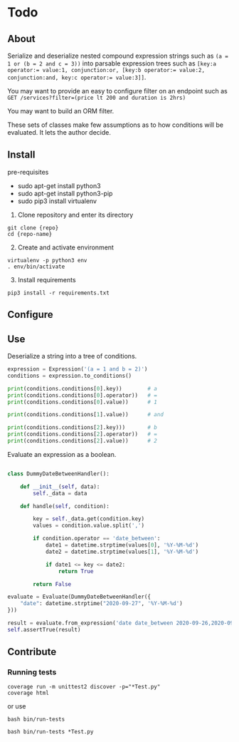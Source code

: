 # Todo

## About

Serialize and deserialize nested compound expression strings such as `(a = 1 or (b = 2 and c = 3))` into parsable expression trees such as `[key:a operator:= value:1, conjunction:or, [key:b operator:= value:2, conjunction:and, key:c operator:= value:3]]`.

You may want to provide an easy to configure filter on an endpoint such as `GET /services?filter=(price lt 200 and duration is 2hrs)`

You may want to build an ORM filter.

These sets of classes make few assumptions as to how conditions will be evaluated. It lets the author decide.

## Install

pre-requisites
- sudo apt-get install python3
- sudo apt-get install python3-pip
- sudo pip3 install virtualenv 

1. Clone repository and enter its directory
```
git clone {repo}
cd {repo-name}
```

2. Create and activate environment
```
virtualenv -p python3 env
. env/bin/activate
```

3. Install requirements
```
pip3 install -r requirements.txt
```

## Configure

## Use

Deserialize a string into a tree of conditions.

```python
expression = Expression('(a = 1 and b = 2)')
conditions = expression.to_conditions()

print(conditions.conditions[0].key))        # a
print(conditions.conditions[0].operator))   # =
print(conditions.conditions[0].value))      # 1

print(conditions.conditions[1].value))      # and

print(conditions.conditions[2].key)))       # b
print(conditions.conditions[2].operator))   # =
print(conditions.conditions[2].value))      # 2
```

Evaluate an expression as a boolean.

```python

class DummyDateBetweenHandler():

    def __init__(self, data):
        self._data = data

    def handle(self, condition):

        key = self._data.get(condition.key)
        values = condition.value.split(',')

        if condition.operator == 'date_between':
            date1 = datetime.strptime(values[0], '%Y-%M-%d')
            date2 = datetime.strptime(values[1], '%Y-%M-%d')

            if date1 <= key <= date2:
                return True

        return False

evaluate = Evaluate(DummyDateBetweenHandler({
    "date": datetime.strptime("2020-09-27", '%Y-%M-%d')
}))

result = evaluate.from_expression('date date_between 2020-09-26,2020-09-28')
self.assertTrue(result)

```

## Contribute

### Running tests
```
coverage run -m unittest2 discover -p="*Test.py"
coverage html
```

or use

```
bash bin/run-tests
```

```
bash bin/run-tests *Test.py
```